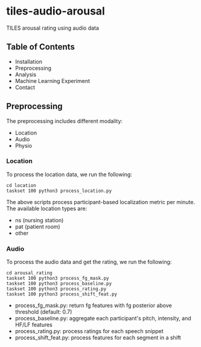 # tiles-audio-arousal
TILES arousal rating using audio data

## Table of Contents
* Installation
* Preprocessing
* Analysis
* Machine Learning Experiment
* Contact

## Preprocessing

The preprocessing includes different modality:

* Location
* Audio
* Physio

### Location

To process the location data, we run the following:

```
cd location
taskset 100 python3 process_location.py
```

The above scripts process participant-based localization metric per minute. The available location types are: 

* ns (nursing station)
* pat (patient room)
* other


### Audio

To process the audio data and get the rating, we run the following:

```
cd arousal_rating
taskset 100 python3 process_fg_mask.py
taskset 100 python3 process_baseline.py
taskset 100 python3 process_rating.py
taskset 100 python3 process_shift_feat.py
```


* process_fg_mask.py: return fg features with fg posterior above threshold (default: 0.7)
* process_baseline.py: aggregate each participant's pitch, intensity, and HF/LF features
* process_rating.py: process ratings for each speech snippet
* process_shift_feat.py: process features for each segment in a shift




